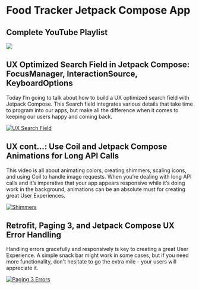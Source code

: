 # Food Tracker Jetpack Compose App

## Complete YouTube Playlist

<a href="https://www.youtube.com/playlist?list=PLzxawGXQRFsyVnwtFGoLlwdPr039g6WLe" target="_blank"><img src="https://img.youtube.com/vi/keiuMUX1k0k/0.jpg"></a>

## UX Optimized Search Field in Jetpack Compose: FocusManager, InteractionSource, KeyboardOptions

Today I’m going to talk about how to build a UX optimized search field with Jetpack Compose. This
Search field integrates various details that take time to program into our apps, but make all the
difference when it comes to keeping our users happy and coming back.

[![UX Search Field](https://img.youtube.com/vi/GIO1XYMAuzU/0.jpg)](https://www.youtube.com/watch?v=GIO1XYMAuzU)

## UX cont...: Use Coil and Jetpack Compose Animations for Long API Calls

This video is all about animating colors, creating shimmers, scaling icons, and using Coil to handle 
image requests. When you’re dealing with long API calls and it’s imperative that your app appears 
responsive while it’s doing work in the background, animations can be an absolute must for creating 
great User Experiences.

[![Shimmers](https://img.youtube.com/vi/Kfwag68hMlk/0.jpg)](https://www.youtube.com/watch?v=Kfwag68hMlk)

## Retrofit, Paging 3, and Jetpack Compose UX Error Handling

Handling errors gracefully and responsively is key to creating a great User Experience. A simple 
snack bar might work in some cases, but if you need more functionality, don't hesitate to go the 
extra mile - your users will appreciate it.

[![Paging 3 Errors](https://img.youtube.com/vi/Zabam8Hy9oE/0.jpg)](https://www.youtube.com/watch?v=Zabam8Hy9oE)
